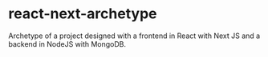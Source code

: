 # react-next-archetype
Archetype of a project designed with a frontend in React with Next JS and a backend in NodeJS with MongoDB.
